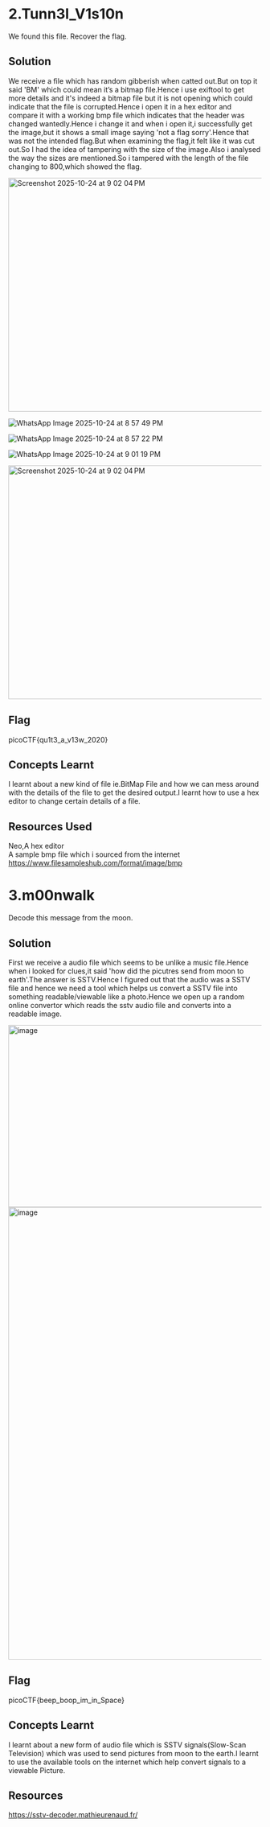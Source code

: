# 2.Tunn3l_V1s10n
We found this file. Recover the flag.          

## Solution
We receive a file which has random gibberish when catted out.But on top it said 'BM' which could mean it’s a bitmap file.Hence i use exiftool to get more details and it's indeed a bitmap file but it is not opening which could indicate that the file is corrupted.Hence i open it in a hex editor and compare it with a working bmp file which indicates that the header was changed wantedly.Hence i change it and when i open it,i successfully get the image,but it shows a small image saying 'not a flag sorry'.Hence that was not the intended flag.But when examining the flag,it felt like it was cut out.So I had the idea of tampering with the size of the image.Also i analysed the way the sizes are mentioned.So i tampered with the length of the file changing to 800,which showed the flag.        

<img width="1242" height="465" alt="Screenshot 2025-10-24 at 9 02 04 PM" src="https://github.com/user-attachments/assets/2af0552b-6eb1-495c-8351-e82830e38b80" />       


![WhatsApp Image 2025-10-24 at 8 57 49 PM](https://github.com/user-attachments/assets/7c8281f0-1ebc-462a-bea3-9a49337754d4)        


![WhatsApp Image 2025-10-24 at 8 57 22 PM](https://github.com/user-attachments/assets/ad34fe37-b08f-4e0c-8cc3-b8ad8d2fd02f)         


![WhatsApp Image 2025-10-24 at 9 01 19 PM](https://github.com/user-attachments/assets/e7e2ce83-142a-424f-bbd8-6f58d52ffee6)        


<img width="1242" height="465" alt="Screenshot 2025-10-24 at 9 02 04 PM" src="https://github.com/user-attachments/assets/d4e19347-1946-4a07-9728-d5a2bbab9f2a" />     
        


## Flag
picoCTF{qu1t3_a_v13w_2020}        
    
## Concepts Learnt
I learnt about a new kind of file ie.BitMap File and how we can mess around with the details of the file to get the desired output.I learnt how to use a hex editor to change certain details of a file.       

## Resources Used
Neo,A hex editor                 
A sample bmp file which i sourced from the internet     
https://www.filesampleshub.com/format/image/bmp        






# 3.m00nwalk
Decode this message from the moon.          

## Solution
First we receive a audio file which seems to be unlike a music file.Hence when i looked for clues,it said 'how did the picutres send from moon to earth'.The answer is SSTV.Hence I figured out that the audio was a SSTV file and hence we need a tool which helps us convert a SSTV file into something readable/viewable like a photo.Hence we open up a random online convertor which reads the sstv audio file and converts into a readable image.        

<img width="917" height="362" alt="image" src="https://github.com/user-attachments/assets/d6fb4150-8a94-4f65-89dc-0a5dd9dfd54f" />      

<img width="1168" height="900" alt="image" src="https://github.com/user-attachments/assets/b0fe7b8c-70d5-4e99-87ad-93d92e03b4f7" />


## Flag
picoCTF{beep_boop_im_in_Space}     

## Concepts Learnt 
I learnt about a new form of audio file which is SSTV signals(Slow-Scan Television) which was used to send pictures from moon to the earth.I learnt to use the available tools on the internet which help convert signals to a viewable Picture.         

## Resources
https://sstv-decoder.mathieurenaud.fr/      
